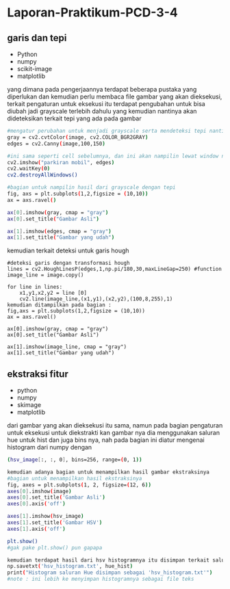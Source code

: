 # Laporan-Praktikum-PCD-3-4

## garis dan tepi
- Python
- numpy
- scikit-image
- matplotlib

yang dimana pada pengerjaannya terdapat beberapa pustaka yang diperlukan dan kemudian perlu membaca file gambar yang akan dieksekusi,
terkait pengaturan untuk eksekusi itu terdapat pengubahan untuk bisa diubah jadi grayscale terlebih dahulu yang kemudian
nantinya akan dideteksikan terkait tepi yang ada pada gambar
``` bash
#mengatur perubahan untuk menjadi grayscale serta mendeteksi tepi nanti.
gray = cv2.cvtColor(image, cv2.COLOR_BGR2GRAY)
edges = cv2.Canny(image,100,150)

#ini sama seperti cell sebelumnya, dan ini akan nampilin lewat window nantinya
cv2.imshow("parkiran mobil", edges)
cv2.waitKey(0)
cv2.destroyAllWindows()

#bagian untuk nampilin hasil dari grayscale dengan tepi
fig, axs = plt.subplots(1,2,figsize = (10,10))
ax = axs.ravel()

ax[0].imshow(gray, cmap = "gray")
ax[0].set_title("Gambar Asli")

ax[1].imshow(edges, cmap = "gray")
ax[1].set_title("Gambar yang udah")

```
kemudian terkait deteksi untuk garis hough
```
#deteksi garis dengan transformasi hough
lines = cv2.HoughLinesP(edges,1,np.pi/180,30,maxLineGap=250) #function
image_line = image.copy()

for line in lines:
    x1,y1,x2,y2 = line [0]
    cv2.line(image_line,(x1,y1),(x2,y2),(100,8,255),1)
kemudian ditampilkan pada bagian :
fig,axs = plt.subplots(1,2,figsize = (10,10))
ax = axs.ravel()

ax[0].imshow(gray, cmap = "gray")
ax[0].set_title("Gambar Asli")

ax[1].imshow(image_line, cmap = "gray")
ax[1].set_title("Gambar yang udah")
```
## ekstraksi fitur
- python
- numpy
- skimage
- matplotlib

dari gambar yang akan dieksekusi itu sama, namun pada bagian pengaturan untuk eksekusi untuk diekstrakti kan gambar nya
dia menggunakan saluran hue untuk hist dan juga bins nya, nah pada bagian ini diatur mengenai histogram dari numpy dengan
```bash
(hsv_image[:, :, 0], bins=256, range=(0, 1))

kemudian adanya bagian untuk menampilkan hasil gambar ekstraksinya
#bagian untuk menampilkan hasil ekstraksinya
fig, axes = plt.subplots(1, 2, figsize=(12, 6))
axes[0].imshow(image)
axes[0].set_title('Gambar Asli')
axes[0].axis('off')

axes[1].imshow(hsv_image)
axes[1].set_title('Gambar HSV')
axes[1].axis('off')

plt.show()
#gak pake plt.show() pun gapapa

kemudian terdapat hasil dari hsv histogramnya itu disimpan terkait saluran hue nya
np.savetxt('hsv_histogram.txt', hue_hist)
print("Histogram saluran Hue disimpan sebagai 'hsv_histogram.txt'")
#note : ini lebih ke menyimpan histogramnya sebagai file teks
